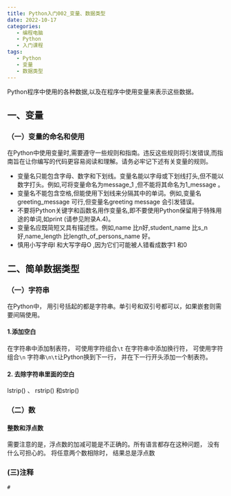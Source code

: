 ```yaml
---
title: Python入门002_变量、数据类型
date: 2022-10-17
categories:
   - 编程电脑
   - Python 
   - 入门课程
tags: 
   - Python
   - 变量
   - 数据类型 
---
```

Python程序中使用的各种数据,以及在程序中使用变量来表示这些数据。
<!-- more -->
## 一、变量

### （一）变量的命名和使用

在Python中使用变量时,需要遵守一些规则和指南。违反这些规则将引发错误,而指南旨在让你编写的代码更容易阅读和理解。请务必牢记下述有关变量的规则。

- 变量名只能包含字母、数字和下划线。变量名能以字母或下划线打头,但不能以数字打头。例如,可将变量命名为message_1 ,但不能将其命名为1_message 。
- 变量名不能包含空格,但能使用下划线来分隔其中的单词。例如,变量名greeting_message 可行,但变量名greeting message 会引发错误。
- 不要将Python关键字和函数名用作变量名,即不要使用Python保留用于特殊用途的单词,如print (请参见附录A.4)。
- 变量名应既简短又具有描述性。例如,name 比n好,student_name 比s_n 好,name_length 比length_of_persons_name 好。
- 慎用小写字母l 和大写字母O ,因为它们可能被人错看成数字1 和0

## 二、简单数据类型
### （一）字符串
在Python中， 用引号括起的都是字符串。单引号和双引号都可以，如果嵌套则需要间隔使用。
#### 1.添加空白
   在字符串中添加制表符， 可使用字符组合`\t`
   在字符串中添加换行符， 可使用字符组合`\n`
   字符串`\n\t`让Python换到下一行， 并在下一行开头添加一个制表符。
#### 2. 去除字符串里面的空白

lstrip() 、 rstrip() 和strip() 

### （二）数
#### 整数和浮点数
   需要注意的是，浮点数的加减可能是不正确的。所有语言都存在这种问题， 没有什么可担心的。
   将任意两个数相除时， 结果总是浮点数

### (三)注释
`#`